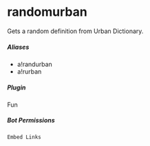 # randomurban 

Gets a random definition from Urban Dictionary.
			

##### Aliases

* a!randurban
* a!rurban


##### Plugin
Fun


##### Bot Permissions
`Embed Links`